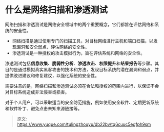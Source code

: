 # 什么是网络扫描和渗透测试

网络扫描和渗透测试是网络安全领域中的两个重要概念，它们都旨在评估网络和系统的安全性。

+ 网络扫描是通过使用专门的扫描工具，对目标网络进行主机和端口扫描，以发现漏洞和安全弱点，评估网络的安全性。
+ 渗透测试是一种授权的攻击模拟行为，旨在评估系统和网络的安全性。

渗透测试包括**信息收集**、**脆弱性分析**、**渗透攻击**、**权限提升**和**结果报告**等步骤。其目的是通过模拟真实黑客攻击的技术和方法，发现目标系统的潜在漏洞和弱点，并提供改进建议和修复建议，以强化系统的安全性。

需要注意的是，网络扫描和渗透测试必须在合法和授权的范围内进行，以保证不会对目标系统造成非法侵害或损害。

对于个人用户，可以采取适当的安全防范措施，例如使用安全软件、定期更新系统和软件补丁、避免点击未知来源链接等。



> 原文: <https://www.yuque.com/tulingzhouyu/db22bv/tq6cuuc5egfph9sm>